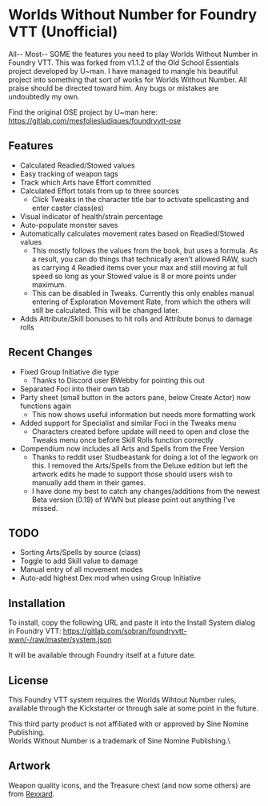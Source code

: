 # Worlds Without Number for Foundry VTT (Unofficial)
All-- Most-- SOME the features you need to play Worlds Without Number in Foundry VTT. This was forked from v1.1.2 of the Old School Essentials project developed by U~man. I have managed to mangle his beautiful project into something that sort of works for Worlds Without Number. All praise should be directed toward him. Any bugs or mistakes are undoubtedly my own.

Find the original OSE project by U~man here: https://gitlab.com/mesfoliesludiques/foundryvtt-ose
## Features
* Calculated Readied/Stowed values
* Easy tracking of weapon tags
* Track which Arts have Effort committed
* Calculated Effort totals from up to three sources
    * Click Tweaks in the character title bar to activate spellcasting and enter caster class(es)
* Visual indicator of health/strain percentage
* Auto-populate monster saves
* Automatically calculates movement rates based on Readied/Stowed values
    * This mostly follows the values from the book, but uses a formula. As a result, you can do things that technically aren't allowed RAW, such as carrying 4 Readied items over your max and still moving at full speed so long as your Stowed value is 8 or more points under maximum.
    * This can be disabled in Tweaks. Currently this only enables manual entering of Exploration Movement Rate, from which the others will still be calculated. This will be changed later.
* Adds Attribute/Skill bonuses to hit rolls and Attribute bonus to damage rolls

## Recent Changes
* Fixed Group Initiative die type
    * Thanks to Discord user BWebby for pointing this out
* Separated Foci into their own tab
* Party sheet (small button in the actors pane, below Create Actor) now functions again
    * This now shows useful information but needs more formatting work
* Added support for Specialist and similar Foci in the Tweaks menu
    * Characters created before update will need to open and close the Tweaks menu once before Skill Rolls function correctly
* Compendium now includes all Arts and Spells from the Free Version
    * Thanks to reddit user Studbeastank for doing a lot of the legwork on this. I removed the Arts/Spells from the Deluxe edition but left the artwork edits he made to support those should users wish to manually add them in their games.
    * I have done my best to catch any changes/additions from the newest Beta version (0.19) of WWN but please point out anything I've missed.
## TODO
* Sorting Arts/Spells by source (class)
* Toggle to add Skill value to damage
* Manual entry of all movement modes
* Auto-add highest Dex mod when using Group Initiative
## Installation
To install, copy the following URL and paste it into the Install System dialog in Foundry VTT:
https://gitlab.com/sobran/foundryvtt-wwn/-/raw/master/system.json

It will be available through Foundry itself at a future date.

## License
This Foundry VTT system requires the Worlds Wihtout Number rules, available through the Kickstarter or through sale at some point in the future.

This third party product is not affiliated with or approved by Sine Nomine Publishing. \
Worlds Without Number is a trademark of Sine Nomine Publishing.\

## Artwork
Weapon quality icons, and the Treasure chest (and now some others) are from [Rexxard](https://assetstore.unity.com/packages/2d/gui/icons/flat-skills-icons-82713).